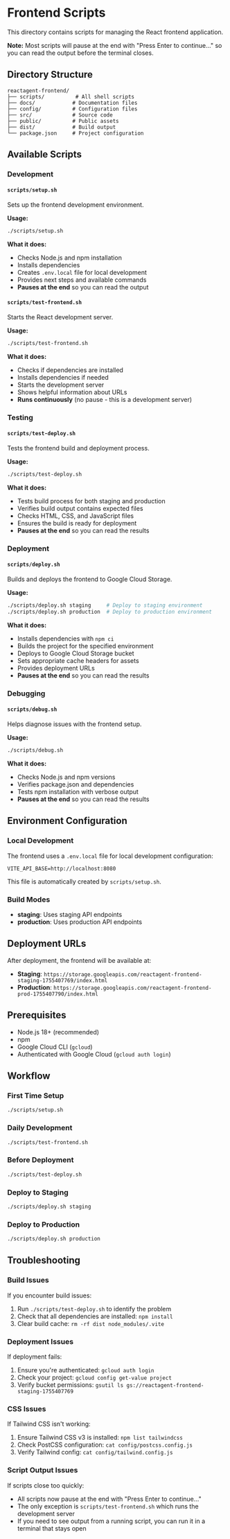 # Frontend Scripts

This directory contains scripts for managing the React frontend application.

**Note:** Most scripts will pause at the end with "Press Enter to continue..." so you can read the output before the terminal closes.

## Directory Structure

```
reactagent-frontend/
├── scripts/          # All shell scripts
├── docs/            # Documentation files
├── config/          # Configuration files
├── src/             # Source code
├── public/          # Public assets
├── dist/            # Build output
└── package.json     # Project configuration
```

## Available Scripts

### Development

#### `scripts/setup.sh`
Sets up the frontend development environment.

**Usage:**
```bash
./scripts/setup.sh
```

**What it does:**
- Checks Node.js and npm installation
- Installs dependencies
- Creates `.env.local` file for local development
- Provides next steps and available commands
- **Pauses at the end** so you can read the output

#### `scripts/test-frontend.sh`
Starts the React development server.

**Usage:**
```bash
./scripts/test-frontend.sh
```

**What it does:**
- Checks if dependencies are installed
- Installs dependencies if needed
- Starts the development server
- Shows helpful information about URLs
- **Runs continuously** (no pause - this is a development server)

### Testing

#### `scripts/test-deploy.sh`
Tests the frontend build and deployment process.

**Usage:**
```bash
./scripts/test-deploy.sh
```

**What it does:**
- Tests build process for both staging and production
- Verifies build output contains expected files
- Checks HTML, CSS, and JavaScript files
- Ensures the build is ready for deployment
- **Pauses at the end** so you can read the results

### Deployment

#### `scripts/deploy.sh`
Builds and deploys the frontend to Google Cloud Storage.

**Usage:**
```bash
./scripts/deploy.sh staging     # Deploy to staging environment
./scripts/deploy.sh production  # Deploy to production environment
```

**What it does:**
- Installs dependencies with `npm ci`
- Builds the project for the specified environment
- Deploys to Google Cloud Storage bucket
- Sets appropriate cache headers for assets
- Provides deployment URLs
- **Pauses at the end** so you can read the results

### Debugging

#### `scripts/debug.sh`
Helps diagnose issues with the frontend setup.

**Usage:**
```bash
./scripts/debug.sh
```

**What it does:**
- Checks Node.js and npm versions
- Verifies package.json and dependencies
- Tests npm installation with verbose output
- **Pauses at the end** so you can read the results

## Environment Configuration

### Local Development
The frontend uses a `.env.local` file for local development configuration:

```env
VITE_API_BASE=http://localhost:8080
```

This file is automatically created by `scripts/setup.sh`.

### Build Modes
- **staging**: Uses staging API endpoints
- **production**: Uses production API endpoints

## Deployment URLs

After deployment, the frontend will be available at:

- **Staging**: `https://storage.googleapis.com/reactagent-frontend-staging-1755407769/index.html`
- **Production**: `https://storage.googleapis.com/reactagent-frontend-prod-1755407790/index.html`

## Prerequisites

- Node.js 18+ (recommended)
- npm
- Google Cloud CLI (`gcloud`)
- Authenticated with Google Cloud (`gcloud auth login`)

## Workflow

### First Time Setup
```bash
./scripts/setup.sh
```

### Daily Development
```bash
./scripts/test-frontend.sh
```

### Before Deployment
```bash
./scripts/test-deploy.sh
```

### Deploy to Staging
```bash
./scripts/deploy.sh staging
```

### Deploy to Production
```bash
./scripts/deploy.sh production
```

## Troubleshooting

### Build Issues
If you encounter build issues:
1. Run `./scripts/test-deploy.sh` to identify the problem
2. Check that all dependencies are installed: `npm install`
3. Clear build cache: `rm -rf dist node_modules/.vite`

### Deployment Issues
If deployment fails:
1. Ensure you're authenticated: `gcloud auth login`
2. Check your project: `gcloud config get-value project`
3. Verify bucket permissions: `gsutil ls gs://reactagent-frontend-staging-1755407769`

### CSS Issues
If Tailwind CSS isn't working:
1. Ensure Tailwind CSS v3 is installed: `npm list tailwindcss`
2. Check PostCSS configuration: `cat config/postcss.config.js`
3. Verify Tailwind config: `cat config/tailwind.config.js`

### Script Output Issues
If scripts close too quickly:
- All scripts now pause at the end with "Press Enter to continue..."
- The only exception is `scripts/test-frontend.sh` which runs the development server
- If you need to see output from a running script, you can run it in a terminal that stays open
